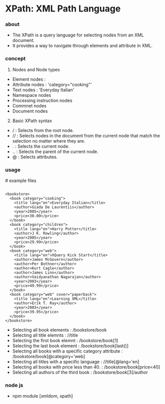 # XPath: XML Path Language

### about

- The XPath is a query language for selecting nodes from an XML document.
- It provides a way to navigate through elements and attribute in XML.

### concept

1. Nodes and Node types

- Element nodes     : <book>
- Attribute nodes   : 'category="cooking"'
- Text nodes        : 'Everyday Italian'
- Namespace nodes
- Processing instruction nodes
- Commnet nodes
- Document nodes

2. Basic XPath syntax

- /     : Selects from the root node.
- //    : Selects nodes in the document from the current node that match the selection no matter where they are.
- .     : Selects the current node.
- ..    : Selects the parent of the current node.
- @     : Selects attributes.

### usage

\# example files

```

<bookstore>
  <book category="cooking">
    <title lang="en">Everyday Italian</title>
    <author>Giada De Laurentiis</author>
    <year>2005</year>
    <price>30.00</price>
  </book>
  <book category="children">
    <title lang="en">Harry Potter</title>
    <author>J K. Rowling</author>
    <year>2005</year>
    <price>29.99</price>
  </book>
  <book category="web">
    <title lang="en">XQuery Kick Start</title>
    <author>James McGovern</author>
    <author>Per Bothner</author>
    <author>Kurt Cagle</author>
    <author>James Linn</author>
    <author>Vaidyanathan Nagarajan</author>
    <year>2003</year>
    <price>49.99</price>
  </book>
  <book category="web" cover="paperback">
    <title lang="en">Learning XML</title>
    <author>Erik T. Ray</author>
    <year>2003</year>
    <price>39.95</price>
  </book>
</bookstore>

```

- Selecting all book elements                               : /bookstore/book
- Selecting all title elemnts                               : //title
- Selecting the first book elemnt                           : /bookstore/book[1]
- Selecting the last book element                           : /bookstore/book[last()]
- Selecting all books with a specific category attribute    : /bookstore/book[@category='web]
- Selecting all titles with a specific language             : //title[@lang='en]
- Selecting all books with price less than 40.              : /bookstore/book[price<40]
- Selecting all authors of the third book                   : /bookstore/book[3]/author

### node js

- npm module [xmldom, xpath]